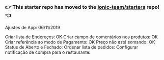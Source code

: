 ### :point_right: This starter repo has moved to the [ionic-team/starters](https://github.com/ionic-team/starters/tree/master/ionic-angular/official/blank) repo! :point_left:


Ajustes de App: 06/11/2019

Criar lista de Endereços: OK
Criar campo de comentários nos produtos: OK
Criar referência ao modo de Pagamento: OK
Preço não está somando: OK
Status de Aberto e Fechado: 
Ordenar lista de pedidos:
Configurar notificação de compra para o restaurante:
